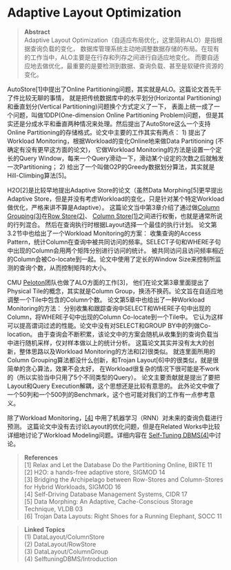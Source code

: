 # Adaptive Layout Optimization

> **Abstract**\
> Adaptive Layout Optimization（自适应布局优化，这里简称ALO）是指根据查询负载的变化，
> 数据库管理系统主动地调整数据存储的布局。在现有的工作当中，ALO主要是在行存和列存之间进行自适应地变化。
> 而要自适应地去做优化，最重要的是要检测到数据、查询负载、甚至是软硬件资源的变化。

>
>
AutoStore[1]中提出了Online Partitioning问题，其实就是ALO。这篇论文首先干了件比较无聊的事情，
就是把传统数据库中的水平划分(Horizontal Partitioning)和垂直划分(Vertical Partitioning)问题换个方式定义了一下，
表面上统一成了一个问题，叫做1DDP(One-dimension Online Partitioning Problem)问题，
但是其实还是分成水平和垂直两种情况来处理。然后提出了AutoStore这么一个支持Online Partitioning的存储格式。论文中主要的工作其实有两点：
1\) 提出了Workload Monitoring，根据Workload的变化Online地来做Data Partitioning (不确定有没有更早这方面的论文)，
它做Workload Monitoring的方法是设置一个定长的Query Window，每来一个Query滑动一下，滑动某个设定的次数之后就触发一次Partitioning；
2\) 给出了一个叫做O2P的Greedy数据划分算法，其实就是Hill-Climbing算法[5]。


H2O[2]是比较早地提出Adaptive Store的论文（虽然Data Morphing[5]更早提出Adaptive Store，但是并没有考虑Workload的变化，只是针对某个特定Workload做优化，严格来讲不算是Adaptive）。
这篇论文当中第3章介绍了通过做[Column Grouping(3)](%base_url%/DataLayout/ColumnGroup)在[Row Store(2)](%base_url%/DataLayout/RowStore)、
[Column Store(1)](%base_url%/DataLayout/ColumnStore)之间进行权衡，也就是通常所说的行列混合。
然后在查询执行时根据Layout选择一个最佳的执行计划。
论文第3.2节中也给出了一个Workload Monitoring的方案：
收集查询的Access Pattern，统计Column在查询中被共同访问的频率。SELECT子句和WHERE子句中出现的Column会用两个矩阵分别进行访问的统计。
被共同访问且访问频率相近的Column会被Co-locate到一起。论文中使用了定长的Window Size来控制所监测的查询个数，从而控制矩阵的大小。


CMU [Peloton](http://pelotondb.io/)团队也做了ALO方面的工作[3]，
他们在论文第3章里面提出了Physical Tile的概念，其实就是Column Group，换汤不换药。论文旨在自适应地调整一个Tile中包含的Column个数。
论文第5章中也给出了一种Workload Monitoring的方法：
分别收集和跟踪查询中SELECT和WHERE子句中出现的Column，将WHERE子句中出现的Column Co-locate到一个Tile中。
它认为这样可以提高谓词过滤的性能。论文中没有对SELECT和GROUP BY中的列做Co-location。
由于查询会不断积累，该论文中的方案会随机从收集到的查询负载当中进行随机采样，仅对样本做以上的统计分析。
这篇论文其实并没有太大的创新，整体思路以及Workload Monitoring的方法和[2]很类似。
就连里面所用的Column Grouping算法都没什么创新，和Trojan Layout[6]中的很类似，就是很简单的贪心算法，效果不会太好，
在Workload很复杂的情况下很可能是不work的（所以实验当中只用了5个不同类型的Query）。
论文主要贡献就是提出了要把Layout和Query Execution解耦，这个思想还是比较有意思的。
此外论文中做了一个50列和一个500列的Benchmark，这个也可能对我们的工作有一点参考意义。


除了Workload Monitoring，[[4]](http://db.cs.cmu.edu/papers/2017/p42-pavlo-cidr17.pdf) 中用了机器学习（RNN）对未来的查询负载进行预测。
这篇论文中没有去讨论Layout的优化问题，但是在Related Works中比较详细地讨论了Workload Modeling问题。详细内容在
[Self-Tuning DBMS(4)](%base_url%/SelftuningDBMS/Introduction)中讨论。

> **References**\
> [1] Relax and Let the Database Do the Partitioning Online, BIRTE 11\
> [2] H2O: a hands-free adaptive store, SIGMOD 14\
> [3] Bridging the Archipelago between Row-Stores and Column-Stores for Hybrid Workloads, SIGMOD 16\
> [4] Self-Driving Database Management Systems, CIDR 17\
> [5] Data Morphing: An Adaptive, Cache-Conscious Storage Technique, VLDB 03\
> [6] Trojan Data Layouts: Right Shoes for a Running Elephant, SOCC 11

> **Linked Topics**\
> (1) DataLayout/ColumnStore\
> (2) DataLayout/RowStore\
> (3) DataLayout/ColumnGroup\
> (4) SelftuningDBMS/Introduction
